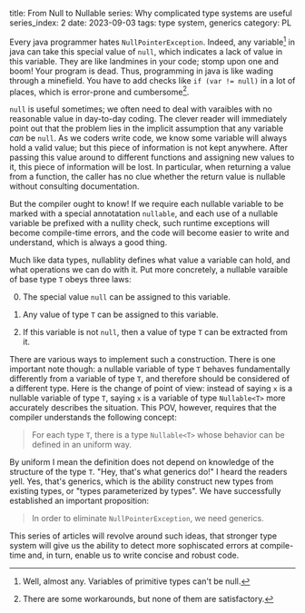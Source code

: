 title: From Null to Nullable
series: Why complicated type systems are useful
series_index: 2
date: 2023-09-03
tags: type system, generics
category: PL

Every java programmer hates `NullPointerException`.  Indeed, any variable[^1] in java can take this special value of `null`, which indicates a lack of value in this variable.  They are like landmines in your code; stomp upon one and boom!  Your program is dead.  Thus, programming in java is like wading through a minefield.  You have to add checks like `if (var != null)` in a lot of places, which is error-prone and cumbersome[^2].

`null` is useful sometimes; we often need to deal with varaibles with no reasonable value in day-to-day coding.  The clever reader will immediately point out that the problem lies in the implicit assumption that any variable *can* be `null`.  As we coders write code, we know some variable will always hold a valid value; but this piece of information is not kept anywhere.  After passing this value around to different functions and assigning new values to it, this piece of information will be lost.  In particular, when returning a value from a function, the caller has no clue whether the return value is nullable without consulting documentation.

But the compiler ought to know!  If we require each nullable variable to be marked with a special annotatation `nullable`, and each use of a nullable variable be prefixed with a nullity check, such runtime exceptions will become compile-time errors, and the code will become easier to write and understand, which is always a good thing.

Much like data types, nullablity defines what value a variable can hold, and what operations we can do with it.  Put more concretely, a nullable varaible of base type `T` obeys three laws:

0.  The special value `null` can be assigned to this variable.

1.  Any value of type `T` can be assigned to this variable.

2.  If this variable is not `null`, then a value of type `T` can be extracted from it.

There are various ways to implement such a construction.  There is one important note though: a nullable variable of type `T` behaves fundamentally differently from a variable of type `T`, and therefore should be considered of a different type.  Here is the change of point of view: instead of saying `x` is a nullable variable of type `T`, saying `x` is a variable of type `Nullable<T>` more accurately describes the situation.  This POV, however, requires that the compiler understands the following concept:

> For each type `T`, there is a type `Nullable<T>` whose behavior can be defined in an uniform way.

By uniform I mean the definition does not depend on knowledge of the structure of the type `T`.  "Hey, that's what generics do!"  I heard the readers yell.  Yes, that's generics, which is the ability construct new types from existing types, or "types parameterized by types".  We have successfully established an important proposition:

> In order to eliminate `NullPointerException`, we need generics.

This series of articles will revolve around such ideas, that stronger type system will give us the ability to detect more sophiscated errors at compile-time and, in turn, enable us to write concise and robust code.

[^1]: Well, almost any.  Variables of primitive types can't be null.
[^2]: There are some workarounds, but none of them are satisfactory.
